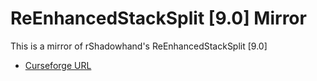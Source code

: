 # ReEnhancedStackSplit [9.0] Mirror

This is a mirror of rShadowhand's ReEnhancedStackSplit [9.0] 

- [Curseforge URL](https://www.curseforge.com/wow/addons/reenhancedstacksplit)
